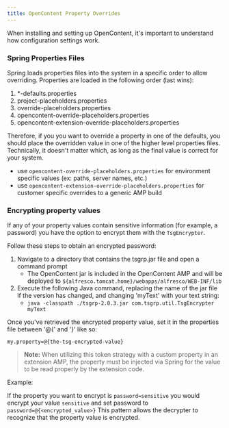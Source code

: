 ```yaml
---
title: OpenContent Property Overrides
---
```


When installing and setting up OpenContent, it's important to understand how configuration settings work.

### Spring Properties Files

Spring loads properties files into the system in a specific order to allow overriding.  Properties are loaded in the following order (last wins):

1. *-defaults.properties
2. project-placeholders.properties
3. override-placeholders.properties
4. opencontent-override-placeholders.properties
5. opencontent-extension-override-placeholders.properties

Therefore, if you you want to override a property in one of the defaults, you should place the overridden value in one of the higher level properties files.  Technically, it doesn't matter which, as long as the final value is correct for your system.

* use `opencontent-override-placeholders.properties` for environment specific values (ex: paths, server names, etc.)
* use `opencontent-extension-override-placeholders.properties` for customer specific overrides to a generic AMP build

### Encrypting property values

If any of your property values contain sensitive information (for example, a password) you have the option to encrypt them with the `TsgEncrypter`.

Follow these steps to obtain an encrypted password:

1. Navigate to a directory that contains the tsgrp.jar file and open a command prompt
    * The OpenContent jar is included in the OpenContent AMP and will be deployed to `${alfresco.tomcat.home}/webapps/alfresco/WEB-INF/lib`
2. Execute the following Java command, replacing the name of the jar file if the version has changed, and changing 'myText' with your text string:
    * `java -classpath ./tsgrp-2.0.3.jar com.tsgrp.util.TsgEncrypter myText`

Once you've retrieved the encrypted property value, set it in the properties file between '@{' and '}' like so:

```properties
my.property=@{the-tsg-encrypted-value}
```

> **Note:** When utilizing this token strategy with a custom property in an extension AMP, the property must be injected via Spring for the value to be read properly by the extension code.

Example:

If the property you want to encrypt is `password=sensitive` you would encrypt your value `sensitive` and set password to `password=@{<encrypted_value>}` This pattern allows the decrypter to recognize that the property value is encrypted.

